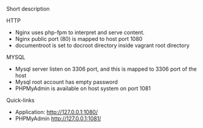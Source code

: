 Short description

HTTP
* Nginx uses php-fpm to interpret and serve content.
* Nginx public port (80) is mapped to host port 1080
* documentroot is set to docroot directory inside vagrant root directory

MYSQL
* Mysql server listen on 3306 port, and this is mapped to 3306 port of the host
* Mysql root account has empty password
* PHPMyAdmin is available on host system on port 1081

Quick-links
- Application: http://127.0.0.1:1080/
- PHPMyAdmin http://127.0.0.1:1081/

